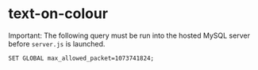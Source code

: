 # text-on-colour

Important: The following query must be run into the hosted MySQL server before `server.js` is launched.

`SET GLOBAL max_allowed_packet=1073741824;`